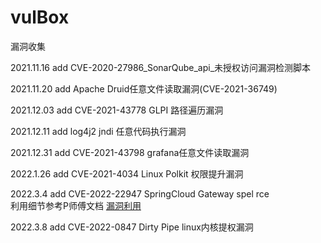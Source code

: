 # vulBox
漏洞收集


2021.11.16 add CVE-2020-27986_SonarQube_api_未授权访问漏洞检测脚本

2021.11.20 add Apache Druid任意文件读取漏洞(CVE-2021-36749)

2021.12.03 add CVE-2021-43778 GLPI 路径遍历漏洞

2021.12.11 add log4j2 jndi 任意代码执行漏洞

2021.12.31 add CVE-2021-43798 grafana任意文件读取漏洞

2022.1.26 add CVE-2021-4034 Linux Polkit 权限提升漏洞

2022.3.4 add CVE-2022-22947 SpringCloud Gateway spel rce  
利用细节参考P师傅文档 [漏洞利用](https://github.com/d-rn/vulhub/blob/master/spring/CVE-2022-22947/README.zh-cn.md)

2022.3.8 add CVE-2022-0847 Dirty Pipe linux内核提权漏洞
